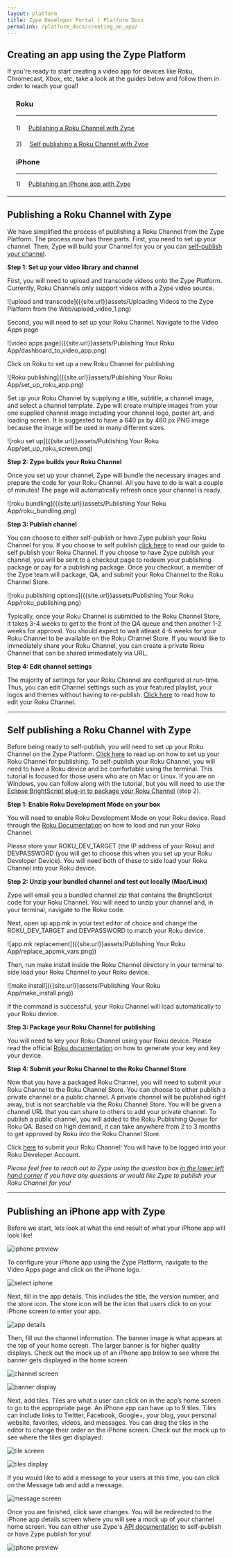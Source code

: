 ```yaml
---
layout: platform
title: Zype Developer Portal | Platform Docs
permalink: /platform_docs/creating_an_app/
---
```

## Creating an app using the Zype Platform
If you're ready to start creating a video app for devices like Roku, Chromecast, Xbox, etc, take a look at the guides below and follow them in order to reach your goal!

<div style="width: 100%;">
  <div style="margin: 20px;">
    <h3>Roku</h3>
    <hr>
  </div>
  <div style="margin: 20px;"> 1)
    <span class="fa fa-file-text" style="margin-right: 4px; margin-left: 10px;"></span>
    <a href="#1">
    Publishing a Roku Channel with Zype</a>
  </div>
  <div style="margin: 20px;"> 2)
    <span class="fa fa-file-text" style="margin-right: 4px; margin-left: 10px;"></span>
    <a href="#2">
    Self publishing a Roku Channel with Zype</a>
  </div>
  <div style="margin: 20px;">
    <h3>iPhone</h3>
    <hr>
    <div> 1)
      <span class="fa fa-file-text" style="margin-right: 4px; margin-left: 10px;"></span>
      <a href="#3">
      Publishing an iPhone app with Zype</a>
    </div>
  </div>
</div>

<hr id="1">

## Publishing a Roku Channel with Zype

We have simplified the process of publishing a Roku Channel from the Zype Platform.
The process now has three parts. First, you need to set up your channel.
Then, Zype will build your Channel for you or you can
[self-publish your channel](#2).

**Step 1: Set up your video library and channel**

First, you will need to upload and transcode videos onto the Zype Platform.
Currently, Roku Channels only support videos with a Zype video source.

![upload and transcode]({{site.url}}assets/Uploading Videos to the Zype Platform from the Web/upload_video_1.png)

Second, you will need to set up your Roku Channel. Navigate to the Video Apps page

![video apps page]({{site.url}}assets/Publishing Your Roku App/dashboard_to_video_app.png)

Click on Roku to set up a new Roku Channel for publishing

![Roku publishing]({{site.url}}assets/Publishing Your Roku App/set_up_roku_app.png)

Set up your Roku Channel by supplying a title, subtitle, a channel image, and
select a channel template. Zype will create multiple images from your one supplied
channel image including your channel logo, poster art, and loading screen.
It is suggested to have a 640 px by 480 px PNG image because the image will be used
in many different sizes.

![roku set up]({{site.url}}assets/Publishing Your Roku App/set_up_roku_screen.png)

**Step 2: Zype builds your Roku Channel**

Once you set up your channel, Zype will bundle the necessary images and prepare the
code for your Roku Channel. All you have to do is wait a couple of minutes!
The page will automatically refresh once your channel is ready.

![roku bundling]({{site.url}}assets/Publishing Your Roku App/roku_bundling.png)

**Step 3: Publish channel**

You can choose to either self-publish or have Zype publish your Roku Channel for you.
If you choose to self publish [click here]({{site.url}}posts/2015/02/13/self-publish-roku/)
to read our guide to self publish your Roku Channel.
If you choose to have Zype publish your channel, you will be sent to a checkout
page to redeem your publishing package or pay for a publishing package.
Once you checkout, a member of the Zype team will package, QA, and submit your
Roku Channel to the Roku Channel Store.

![roku publishing options]({{site.url}}assets/Publishing Your Roku App/roku_publishing.png)

Typically, once your Roku Channel is submitted to the Roku Channel Store, it takes
3-4 weeks to get to the front of the QA queue and then another 1-2 weeks for approval.
You should expect to wait atleast 4-6 weeks for your Roku Channel to be available
on the Roku Channel Store. If you would like to immediately share your Roku Channel,
you can create a private Roku Channel that can be shared immediately via URL.

**Step 4: Edit channel settings**

The majority of settings for your Roku Channel are configured at run-time.
Thus, you can edit Channel settings such as your featured playlist, your logos and
themes without having to re-publish. [Click here]({{site.url}}posts/2015/02/13/roku-advanced-settings/)
to read how to edit your Roku Channel.

<hr id="2">

## Self publishing a Roku Channel with Zype

Before being ready to self-publish, you will need to set up your Roku Channel on the Zype
Platform. [Click here](#1) to read up on
how to set up your Roku Channel for publishing.
To self-publish your Roku Channel, you will need to have a Roku device and be
comfortable using the terminal. This tutorial is focused for those users who are
on Mac or Linux. If you are on Windows, you can follow along with the tutorial,
but you will need to use the [Eclipse BrightScript plug-in to package your Roku Channel](http://sdkdocs.roku.com/display/sdkdoc/Eclipse+Plugin+Guide) (step 2).

**Step 1: Enable Roku Development Mode on your box**

You will need to enable Roku Development Mode on your Roku device. Read through the [Roku
Documentation](http://sdkdocs.roku.com/display/sdkdoc/Developer+Guide#DeveloperGuide-70LoadingandRunningyourApplicationWalkthrough)
on how to load and run your Roku Channel.

Please store your ROKU_DEV_TARGET (the IP address
of your Roku) and DEVPASSWORD (you will get to choose this when you set up your Roku Developer Device). You will need both of these to side load
your Roku Channel into your Roku device.


**Step 2: Unzip your bundled channel and test out locally (Mac/Linux)**

Zype will email you a bundled channel zip that contains the BrightScript code for your Roku Channel. You will need to unzip your channel and, in your terminal, navigate to the Roku code.

Next, open up app.mk in your text editor of choice and change the ROKU_DEV_TARGET
and DEVPASSWORD to match your Roku device.

![app.mk replacement]({{site.url}}assets/Publishing Your Roku App/replace_appmk_vars.png))

Then, run make install inside the Roku Channel directory in your terminal to side load your Roku Channel to your Roku device.

![make install]({{site.url}}assets/Publishing Your Roku App/make_install.png))

If the command is successful, your Roku Channel will load automatically to your Roku device.

**Step 3: Package your Roku Channel for publishing**

You will need to key your Roku Channel using your Roku device.
Please read the official [Roku
documentation](http://sdkdocs.roku.com/display/sdkdoc/Channel+Packaging+And+Publishing#ChannelPackagingAndPublishing-30PackagingYourApplication)
on how to generate your key and key your device.

**Step 4: Submit your Roku Channel to the Roku Channel Store**

Now that you have a packaged Roku Channel, you will need to submit your Roku Channel to the Roku Channel Store. You can choose to either publish
a private channel or a public channel. A private channel will be published right away, but is not searchable via the Roku Channel Store. You will
be given a channel URL that you can share to others to add your private channel. To publish a public channel, you will added to the Roku
Publishing Queue for Roku QA. Based on high demand, it can take anywhere from 2 to 3 months to
get approved by Roku into the Roku Channel Store.

Click [here](https://owner.roku.com/Developer/Apps) to submit your Roku Channel!
You will have to be logged into your Roku Developer Account.

*Please feel free to reach out to Zype using the question box [in the lower left hand corner](https://admin.zype.com/)
if you have any questions or would like Zype to publish your Roku Channel for you!*

<hr id="3">

## Publishing an iPhone app with Zype

Before we start, lets look at what the end result of what your iPhone app will look like!

![iphone preview]({{site.url}}assets/iphone/mockup.png)

To configure your iPhone app using the Zype Platform, navigate to the Video Apps page and click
on the iPhone logo.

![select iphone]({{site.url}}assets/iphone/apps_screen.png)

Next, fill in the app details. This includes the title, the version number, and the store icon.
The store icon will be the icon that users click to on your iPhone screen to enter your app.

![app details]({{site.url}}assets/iphone/app_details_screen.png)

Then, fill out the channel information. The banner image is what appears at the top of your home
screen. The larger banner is for higher quality displays. Check out the mock up of an iPhone app
below to see where the banner gets displayed in the home screen.

![channel screen]({{site.url}}assets/iphone/channel_screen.png)

![banner display]({{site.url}}assets/iphone/mockup-help.png)

Next, add tiles. Tiles are what a user can click on in the app’s home screen to go to the appropriate page. An iPhone app can have up to 9 tiles.
Tiles can include links to Twitter, Facebook, Google+, your blog, your personal website,
favorites, videos, and messages. You can drag the tiles in the editor to change their order on
the iPhone screen. Check out the mock up to see where the tiles get displayed.

![tile screen]({{site.url}}assets/iphone/tiles_screen.png)

![tiles display]({{site.url}}assets/iphone/mockup-help.png)

If you would like to add a message to your users at this time, you can click on the Message tab
and add a message.

![message screen]({{site.url}}assets/iphone/message_screen.png)

Once you are finished, click save changes. You will be redirected to the iPhone app details
screen where you will see a mock up of your channel home screen. You can either
use Zype's [API documentation]({{site.url/api_docs/apps}}) to self-publish or have Zype publish
for you!

![iphone preview]({{site.url}}assets/iphone/iphone_show.png)
